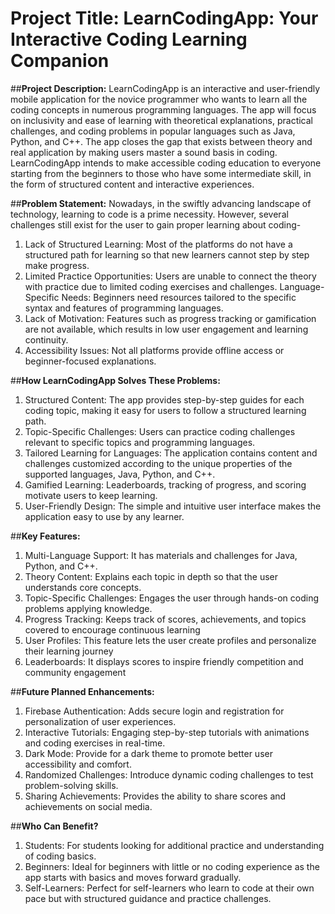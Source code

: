 # Project Title: LearnCodingApp: Your Interactive Coding Learning Companion
##**Project Description:**
LearnCodingApp is an interactive and user-friendly mobile application for the novice programmer who wants to learn all the coding concepts in numerous programming languages. The app will focus on inclusivity and ease of learning with theoretical explanations, practical challenges, and coding problems in popular languages such as Java, Python, and C++.
The app closes the gap that exists between theory and real application by making users master a sound basis in coding. LearnCodingApp intends to make accessible coding education to everyone starting from the beginners to those who have some intermediate skill, in the form of structured content and interactive experiences.

##**Problem Statement:**
Nowadays, in the swiftly advancing landscape of technology, learning to code is a prime necessity. However, several challenges still exist for the user to gain proper learning about coding-
1. Lack of Structured Learning: Most of the platforms do not have a structured path for learning so that new learners cannot step by step make progress.
2. Limited Practice Opportunities: Users are unable to connect the theory with practice due to limited coding exercises and challenges. Language-Specific Needs: Beginners need resources tailored to the specific syntax and features of programming languages.
3. Lack of Motivation: Features such as progress tracking or gamification are not available, which results in low user engagement and learning continuity.
4. Accessibility Issues: Not all platforms provide offline access or beginner-focused explanations.

##**How LearnCodingApp Solves These Problems:**
1. Structured Content: The app provides step-by-step guides for each coding topic, making it easy for users to follow a structured learning path.
2. Topic-Specific Challenges: Users can practice coding challenges relevant to specific topics and programming languages.
3. Tailored Learning for Languages: The application contains content and challenges customized according to the unique properties of the supported languages, Java, Python, and C++.
4. Gamified Learning: Leaderboards, tracking of progress, and scoring motivate users to keep learning.
5. User-Friendly Design: The simple and intuitive user interface makes the application easy to use by any learner.

##**Key Features:**
1. Multi-Language Support: It has materials and challenges for Java, Python, and C++.
2. Theory Content: Explains each topic in depth so that the user understands core concepts.
3. Topic-Specific Challenges: Engages the user through hands-on coding problems applying knowledge.
4. Progress Tracking: Keeps track of scores, achievements, and topics covered to encourage continuous learning
5. User Profiles: This feature lets the user create profiles and personalize their learning journey
6. Leaderboards: It displays scores to inspire friendly competition and community engagement

##**Future Planned Enhancements:**
1. Firebase Authentication: Adds secure login and registration for personalization of user experiences.
2. Interactive Tutorials: Engaging step-by-step tutorials with animations and coding exercises in real-time.
3. Dark Mode: Provide for a dark theme to promote better user accessibility and comfort.
4. Randomized Challenges: Introduce dynamic coding challenges to test problem-solving skills.
5. Sharing Achievements: Provides the ability to share scores and achievements on social media.

##**Who Can Benefit?** 
1. Students: For students looking for additional practice and understanding of coding basics.
2. Beginners: Ideal for beginners with little or no coding experience as the app starts with basics and moves forward gradually.
3. Self-Learners: Perfect for self-learners who learn to code at their own pace but with structured guidance and practice challenges.
